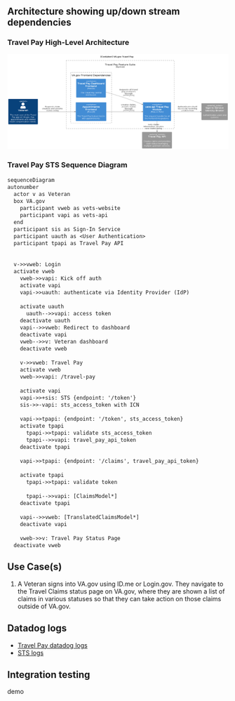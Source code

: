 ## Architecture showing up/down stream dependencies

### Travel Pay High-Level Architecture
![image](https://github.com/department-of-veterans-affairs/va.gov-team/blob/master/products/health-care/beneficiary-travel/engineering/container_vagov_travel_pay.png)

### Travel Pay STS Sequence Diagram
```mermaid
sequenceDiagram
autonumber
  actor v as Veteran
  box VA.gov
    participant vweb as vets-website
    participant vapi as vets-api
  end
  participant sis as Sign-In Service
  participant uauth as <User Authentication>
  participant tpapi as Travel Pay API


  v->>vweb: Login
  activate vweb
    vweb->>vapi: Kick off auth
    activate vapi
    vapi->>uauth: authenticate via Identity Provider (IdP)

    activate uauth
      uauth-->>vapi: access token
    deactivate uauth
    vapi-->>vweb: Redirect to dashboard
    deactivate vapi
    vweb-->>v: Veteran dashboard
    deactivate vweb

    v->>vweb: Travel Pay
    activate vweb
    vweb->>vapi: /travel-pay

    activate vapi
    vapi->>+sis: STS {endpoint: '/token'}
    sis->>-vapi: sts_access_token with ICN

    vapi->>tpapi: {endpoint: '/token', sts_access_token}
    activate tpapi
      tpapi->>tpapi: validate sts_access_token
      tpapi-->>vapi: travel_pay_api_token
    deactivate tpapi

    vapi->>tpapi: {endpoint: '/claims', travel_pay_api_token}

    activate tpapi
      tpapi->>tpapi: validate token

      tpapi-->>vapi: [ClaimsModel*]
    deactivate tpapi
    
    vapi-->>vweb: [TranslatedClaimsModel*]
    deactivate vapi

    vweb->>v: Travel Pay Status Page
  deactivate vweb
```

## Use Case(s)
1. A Veteran signs into VA.gov using ID.me or Login.gov. They navigate to the Travel Claims status page on VA.gov, where they are shown a list of claims in various statuses so that they can take action on those claims outside of VA.gov.

## Datadog logs
* [Travel Pay datadog logs](https://vagov.ddog-gov.com/logs?query=service%3Avets-api%20%40http.url_details.path%3A%2Ftravel_pay%2F%2A%20%40named_tags.dd.env%3Aeks-staging%20&agg_m=count&agg_m_source=base&agg_t=count&cols=host%2Cservice&fromUser=true&messageDisplay=inline&refresh_mode=sliding&sort=time&storage=hot&stream_sort=desc&viz=stream&from_ts=1723576930102&to_ts=1723577830102&live=true)
* [STS logs](https://vagov.ddog-gov.com/dashboard/i72-yy8-i97/identity-sts-performance?fromUser=false&refresh_mode=sliding&tpl_var_payload.service_account_id%5B0%5D=a162aaef5fb869aa4ea5a227728a753f&view=spans&from_ts=1722973012906&to_ts=1723577812906&live=true)

## Integration testing
demo
